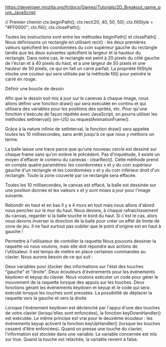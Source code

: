 https://developer.mozilla.org/fr/docs/Games/Tutorials/2D_Breakout_game_pure_JavaScript

// Premier chemin
ctx.beginPath(); 
ctx.rect(20, 40, 50, 50);
ctx.fillStyle = "#FF0000";
ctx.fill();
ctx.closePath();

Toutes les instructions sont entre les méthodes  beginPath() et closePath() . Nous définissons un rectangle en utilisant rect() : les deux premières valeurs spécifient les coordonnées du coin supérieur gauche du rectangle tandis que les deux suivantes spécifient la largeur et la hauteur du rectangle. Dans notre cas, le rectangle est peint à 20 pixels du côté gauche de l'écran et à 40 pixels du haut, et a une largeur de 50 pixels et une hauteur de 50 pixels, ce qui en fait un carré parfait. La propriété fillStyle stocke une couleur qui sera utilisée par la méthode fill() pour peindre le carré en rouge.

Définir une boucle de dessin

Afin que le dessin soit mis à jour sur le canevas à chaque image, nous allons définir une fonction draw() qui sera exécutée en continu et qui utilisera des variables pour les positions des sprites, etc. Pour qu'une fonction s'exécute de façon répétée avec JavaScript, on pourra utiliser les méthodes setInterval() (en-US) ou requestAnimationFrame().

Grâce à la nature infinie de setInterval, la fonction draw() sera appelée toutes les 10 millisecondes, sans arrêt jusqu'à ce que nous y mettions un terme. 

La balle laisse une trace parce que qu'une nouveau cercle est dessiné sur chaque frame sans qu'on enlève le précédent. Pas d'inquiétude, il existe un moyen d'effacer le contenu du canevas : clearRect(). Cette méthode prend en compte quatre paramètres: les coordonnées x et y du coin supérieur gauche d'un rectangle et les coordonnées x et y du coin inférieur droit d'un rectangle. Toute la zone couverte par ce rectangle sera effacée.

Toutes les 10 millisecondes, le canvas est effacé, la balle est dessinée sur une position donnée et les valeurs x et y sont mises à jour pour l'image suivante.

Rebondir en haut et en bas
Il y a 4 murs en tout mais nous allons d'abord nous pencher sur le mur du haut. Nous devons, à chaque rafraichissement du canvas, regarder si la balle touche le bord du haut. Si c'est le cas, alors nous devons inverser la direction de la balle pour créer un effet de limite de zone de jeu. Il ne faut surtout pas oublier que le point d'origine est en haut à gauche !


Permettre à l'utilisateur de contrôler la raquette
Nous pouvons dessiner la raquette où nous voulons, mais elle doit répondre aux actions de l'utilisateur. Il est temps de mettre en place certaines commandes au clavier. Nous aurons besoin de ce qui suit :
 

Deux variables pour stocker des informations sur l'état des touches "gauche" et "droite".
Deux écouteurs d'événements pour les événements keydown et keyup du clavier. Nous voulons exécuter un code pour gérer le mouvement de la raquette lorsque des appuis sur les touches.
Deux fonctions gérant les événements keydown et keyup et le code qui sera exécuté lorsque les touches sont pressées.
La possibilité de déplacer la raquette vers la gauche et vers la droite

Lorsque l'événement keydown est déclenché par l'appui d'une des touches de votre clavier (lorsqu'elles sont enfoncées), la fonction keyDownHandler() est exécutée. Le même principe est vrai pour le deuxième écouteur : les événements keyup activent la fonction keyUpHandler() (lorsque les touches cessent d'être enfoncées).
Quand on presse une touche du clavier, l'information est stockée dans une variable. La variable concernée est mis sur true. Quand la touche est relachée, la variable revient à  false.